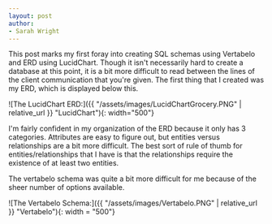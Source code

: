 ```yaml
---
layout: post
author:
- Sarah Wright
---
```


This post marks my first foray into creating SQL schemas using Vertabelo and ERD using LucidChart. Though it isn't necessarily hard to create a database at this point, it is a bit more difficult to read between the lines of the client communication that you're given. The first thing that I created was my ERD, which is displayed below this.

![The LucidChart ERD:]({{ "/assets/images/LucidChartGrocery.PNG" | relative_url }} "LucidChart"){: width="500"}

I'm fairly confident in my organization of the ERD because it only has 3 categories. Attributes are easy to figure out, but entities versus relationships are a bit more difficult. The best sort of rule of thumb for entities/relationships that I have is that the relationships require the existence of at least two entities.

The vertabelo schema was quite a bit more difficult for me because of the sheer number of options available.

![The Vertabelo Schema:]({{ "/assets/images/Vertabelo.PNG" | relative_url }} "Vertabelo"){: width = "500"}

